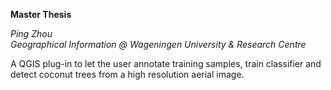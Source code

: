 **Master Thesis**

*Ping Zhou*     
*Geographical Information @ Wageningen University & Research Centre*

A QGIS plug-in to let the user annotate training samples, 
train classifier and detect coconut trees from a high resolution aerial image.